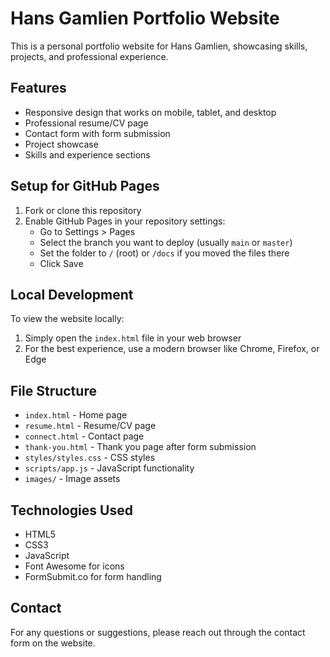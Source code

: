 # Hans Gamlien Portfolio Website

This is a personal portfolio website for Hans Gamlien, showcasing skills, projects, and professional experience.

## Features

- Responsive design that works on mobile, tablet, and desktop
- Professional resume/CV page
- Contact form with form submission
- Project showcase
- Skills and experience sections

## Setup for GitHub Pages

1. Fork or clone this repository
2. Enable GitHub Pages in your repository settings:
   - Go to Settings > Pages
   - Select the branch you want to deploy (usually `main` or `master`)
   - Set the folder to `/` (root) or `/docs` if you moved the files there
   - Click Save

## Local Development

To view the website locally:

1. Simply open the `index.html` file in your web browser
2. For the best experience, use a modern browser like Chrome, Firefox, or Edge

## File Structure

- `index.html` - Home page
- `resume.html` - Resume/CV page
- `connect.html` - Contact page
- `thank-you.html` - Thank you page after form submission
- `styles/styles.css` - CSS styles
- `scripts/app.js` - JavaScript functionality
- `images/` - Image assets

## Technologies Used

- HTML5
- CSS3
- JavaScript
- Font Awesome for icons
- FormSubmit.co for form handling

## Contact

For any questions or suggestions, please reach out through the contact form on the website.
